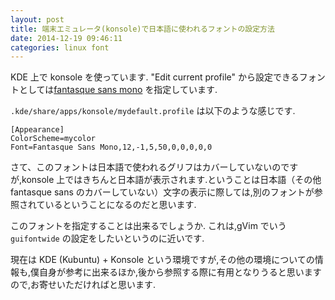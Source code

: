 ```yaml
---
layout: post
title: 端末エミュレータ(konsole)で日本語に使われるフォントの設定方法
date: 2014-12-19 09:46:11
categories: linux font
---
```

<p>KDE 上で konsole を使っています. "Edit current profile" から設定できるフォントとしては<a href="https://github.com/belluzj/fantasque-sans" rel="nofollow">fantasque sans mono</a> を指定しています.</p>

<p><code>.kde/share/apps/konsole/mydefault.profile</code> は以下のような感じです.</p>

```
[Appearance]
ColorScheme=mycolor
Font=Fantasque Sans Mono,12,-1,5,50,0,0,0,0,0
```

<p>さて、このフォントは日本語で使われるグリフはカバーしていないのですが,konsole 上ではきちんと日本語が表示されます.ということは日本語（その他 fantasque sans のカバーしていない）文字の表示に際しては,別のフォントが参照されているということになるのだと思います.</p>

<p>このフォントを指定することは出来るでしょうか.
これは,gVim でいう <code>guifontwide</code> の設定をしたいというのに近いです.</p>

<p>現在は KDE (Kubuntu) + Konsole という環境ですが,その他の環境についての情報も,僕自身が参考に出来るほか,後から参照する際に有用となりうると思いますので,お寄せいただければと思います.</p>
